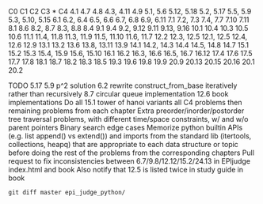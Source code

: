 C0          C1          C2          C3 *         C4
4.1         4.7         4.8         4.3, 4.11   4.9
5.1, 5.6    5.12, 5.18  5.2, 5.17   5.5, 5.9    5.3, 5.10, 5.15
6.1         6.2, 6.4    6.5, 6.6    6.7, 6.8    6.9, 6.11
7.1         7.2, 7.3    7.4, 7.7    7.10        7.11
8.1         8.6         8.2, 8.7    8.3, 8.8    8.4
9.1         9.4         9.2, 9.12   9.11        9.13, 9.16
10.1        10.4        10.3        10.5        10.6
11.1        11.4, 11.8  11.3, 11.9  11.5, 11.10 11.6, 11.7
12.2        12.3, 12.5  12.1, 12.5  12.4, 12.6  12.9
13.1        13.2        13.6        13.8, 13.11 13.9
14.1        14.2, 14.3  14.4        14.5, 14.8  14.7
15.1        15.2        15.3        15.4, 15.9  15.6, 15.10
16.1        16.2        16.3, 16.6  16.5, 16.7  16.12
17.4        17.6        17.5        17.7        17.8
18.1        18.7        18.2        18.3        18.5
19.3        19.6        19.8        19.9        20.9
20.13       20.15       20.16       20.1        20.2

TODO 
    5.17
    5.9 p^2 solution
    6.2 rewrite construct_from_base iteratively rather than recursively
    8.7 circular queue implementation
    12.6 book implementations
    Do all 15.1 tower of hanoi variants
    all C4 problems
    then remaining problems from each chapter
    Extra preorder/inorder/postorder tree traversal problems, with different time/space constraints, w/ and w/o parent pointers
    Binary search edge cases
    Memorize python builtin APIs (e.g. list append() vs extend()) and imports from the standard lib (itertools, collections, heapq) that are appropriate to each data structure or topic before doing the rest of the problems from the corresponding chapters
    Pull request to fix inconsistencies between 6.7/9.8/12.12/15.2/24.13 in EPIjudge index.html and book
    Also notify that 12.5 is listed twice in study guide in book

    git diff master epi_judge_python/